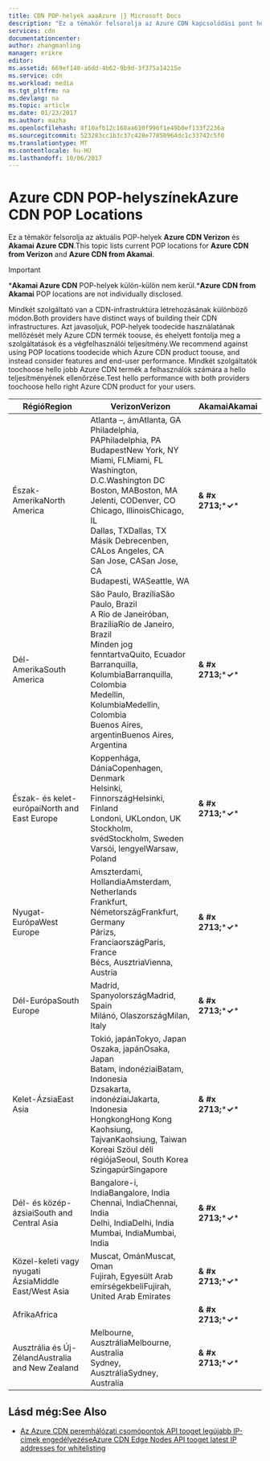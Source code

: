 ```yaml
---
title: CDN POP-helyek aaaAzure |} Microsoft Docs
description: "Ez a témakör felsorolja az Azure CDN kapcsolódási pont helyeket."
services: cdn
documentationcenter: 
author: zhangmanling
manager: erikre
editor: 
ms.assetid: 669ef140-a6dd-4b62-9b9d-3f375a14215e
ms.service: cdn
ms.workload: media
ms.tgt_pltfrm: na
ms.devlang: na
ms.topic: article
ms.date: 01/23/2017
ms.author: mazha
ms.openlocfilehash: 8f10afb12c168aa610f996f1e49b0ef133f2236a
ms.sourcegitcommit: 523283cc1b3c37c428e77850964dc1c33742c5f0
ms.translationtype: MT
ms.contentlocale: hu-HU
ms.lasthandoff: 10/06/2017
---
```

# <a name="azure-cdn-pop-locations"></a><span data-ttu-id="9725a-103">Azure CDN POP-helyszínek</span><span class="sxs-lookup"><span data-stu-id="9725a-103">Azure CDN POP Locations</span></span>
<span data-ttu-id="9725a-104">Ez a témakör felsorolja az aktuális POP-helyek **Azure CDN Verizon** és **Akamai Azure CDN**.</span><span class="sxs-lookup"><span data-stu-id="9725a-104">This topic lists current POP locations for **Azure CDN from Verizon** and **Azure CDN from Akamai**.</span></span>

> [!IMPORTANT]
> <span data-ttu-id="9725a-105">\***Akamai Azure CDN** POP-helyek külön-külön nem kerül.</span><span class="sxs-lookup"><span data-stu-id="9725a-105">\***Azure CDN from Akamai** POP locations are not individually disclosed.</span></span>  
> 
> <span data-ttu-id="9725a-106">Mindkét szolgáltató van a CDN-infrastruktúra létrehozásának különböző módon.</span><span class="sxs-lookup"><span data-stu-id="9725a-106">Both providers have distinct ways of building their CDN infrastructures.</span></span>  <span data-ttu-id="9725a-107">Azt javasoljuk, POP-helyek toodecide használatának mellőzését mely Azure CDN termék toouse, és ehelyett fontolja meg a szolgáltatások és a végfelhasználói teljesítmény.</span><span class="sxs-lookup"><span data-stu-id="9725a-107">We recommend against using POP locations toodecide which Azure CDN product toouse, and instead consider features and end-user performance.</span></span>  <span data-ttu-id="9725a-108">Mindkét szolgáltatók toochoose hello jobb Azure CDN termék a felhasználók számára a hello teljesítményének ellenőrzése.</span><span class="sxs-lookup"><span data-stu-id="9725a-108">Test hello performance with both providers toochoose hello right Azure CDN product for your users.</span></span> 
> 
> 

| <span data-ttu-id="9725a-109">Régió</span><span class="sxs-lookup"><span data-stu-id="9725a-109">Region</span></span> | <span data-ttu-id="9725a-110">Verizon</span><span class="sxs-lookup"><span data-stu-id="9725a-110">Verizon</span></span> | <span data-ttu-id="9725a-111">Akamai</span><span class="sxs-lookup"><span data-stu-id="9725a-111">Akamai</span></span> |
| --- | --- | --- |
| <span data-ttu-id="9725a-112">Észak-Amerika</span><span class="sxs-lookup"><span data-stu-id="9725a-112">North America</span></span> |<span data-ttu-id="9725a-113">Atlanta –, ám</span><span class="sxs-lookup"><span data-stu-id="9725a-113">Atlanta, GA</span></span><br /><span data-ttu-id="9725a-114">Philadelphia, PA</span><span class="sxs-lookup"><span data-stu-id="9725a-114">Philadelphia, PA</span></span><br /><span data-ttu-id="9725a-115">Budapest</span><span class="sxs-lookup"><span data-stu-id="9725a-115">New York, NY</span></span><br /><span data-ttu-id="9725a-116">Miami, FL</span><span class="sxs-lookup"><span data-stu-id="9725a-116">Miami, FL</span></span><br /><span data-ttu-id="9725a-117">Washington, D.C.</span><span class="sxs-lookup"><span data-stu-id="9725a-117">Washington DC</span></span><br /><span data-ttu-id="9725a-118">Boston, MA</span><span class="sxs-lookup"><span data-stu-id="9725a-118">Boston, MA</span></span><br /><span data-ttu-id="9725a-119">Jelenti, CO</span><span class="sxs-lookup"><span data-stu-id="9725a-119">Denver, CO</span></span><br /><span data-ttu-id="9725a-120">Chicago, Illinois</span><span class="sxs-lookup"><span data-stu-id="9725a-120">Chicago, IL</span></span><br /><span data-ttu-id="9725a-121">Dallas, TX</span><span class="sxs-lookup"><span data-stu-id="9725a-121">Dallas, TX</span></span><br /><span data-ttu-id="9725a-122">Másik Debrecenben, CA</span><span class="sxs-lookup"><span data-stu-id="9725a-122">Los Angeles, CA</span></span><br /><span data-ttu-id="9725a-123">San Jose, CA</span><span class="sxs-lookup"><span data-stu-id="9725a-123">San Jose, CA</span></span><br /><span data-ttu-id="9725a-124">Budapesti, WA</span><span class="sxs-lookup"><span data-stu-id="9725a-124">Seattle, WA</span></span> |<span data-ttu-id="9725a-125">**& #x 2713;**\*</span><span class="sxs-lookup"><span data-stu-id="9725a-125">**&#x2713;**\*</span></span> |
| <span data-ttu-id="9725a-126">Dél-Amerika</span><span class="sxs-lookup"><span data-stu-id="9725a-126">South America</span></span> |<span data-ttu-id="9725a-127">São Paulo, Brazília</span><span class="sxs-lookup"><span data-stu-id="9725a-127">São Paulo, Brazil</span></span><br /><span data-ttu-id="9725a-128">A Rio de Janeiróban, Brazília</span><span class="sxs-lookup"><span data-stu-id="9725a-128">Rio de Janeiro, Brazil</span></span><br /><span data-ttu-id="9725a-129">Minden jog fenntartva</span><span class="sxs-lookup"><span data-stu-id="9725a-129">Quito, Ecuador</span></span><br /><span data-ttu-id="9725a-130">Barranquilla, Kolumbia</span><span class="sxs-lookup"><span data-stu-id="9725a-130">Barranquilla, Colombia</span></span><br /><span data-ttu-id="9725a-131">Medellin, Kolumbia</span><span class="sxs-lookup"><span data-stu-id="9725a-131">Medellin, Colombia</span></span><br/><span data-ttu-id="9725a-132">Buenos Aires, argentin</span><span class="sxs-lookup"><span data-stu-id="9725a-132">Buenos Aires, Argentina</span></span> |<span data-ttu-id="9725a-133">**& #x 2713;**\*</span><span class="sxs-lookup"><span data-stu-id="9725a-133">**&#x2713;**\*</span></span> |
| <span data-ttu-id="9725a-134">Észak- és kelet-európai</span><span class="sxs-lookup"><span data-stu-id="9725a-134">North and East Europe</span></span> |<span data-ttu-id="9725a-135">Koppenhága, Dánia</span><span class="sxs-lookup"><span data-stu-id="9725a-135">Copenhagen, Denmark</span></span><br /><span data-ttu-id="9725a-136">Helsinki, Finnország</span><span class="sxs-lookup"><span data-stu-id="9725a-136">Helsinki, Finland</span></span><br /><span data-ttu-id="9725a-137">Londoni, UK</span><span class="sxs-lookup"><span data-stu-id="9725a-137">London, UK</span></span><br /><span data-ttu-id="9725a-138">Stockholm, svéd</span><span class="sxs-lookup"><span data-stu-id="9725a-138">Stockholm, Sweden</span></span><br /><span data-ttu-id="9725a-139">Varsói, lengyel</span><span class="sxs-lookup"><span data-stu-id="9725a-139">Warsaw, Poland</span></span> |<span data-ttu-id="9725a-140">**& #x 2713;**\*</span><span class="sxs-lookup"><span data-stu-id="9725a-140">**&#x2713;**\*</span></span> |
| <span data-ttu-id="9725a-141">Nyugat-Európa</span><span class="sxs-lookup"><span data-stu-id="9725a-141">West Europe</span></span> |<span data-ttu-id="9725a-142">Amszterdami, Hollandia</span><span class="sxs-lookup"><span data-stu-id="9725a-142">Amsterdam, Netherlands</span></span><br /><span data-ttu-id="9725a-143">Frankfurt, Németország</span><span class="sxs-lookup"><span data-stu-id="9725a-143">Frankfurt, Germany</span></span><br /><span data-ttu-id="9725a-144">Párizs, Franciaország</span><span class="sxs-lookup"><span data-stu-id="9725a-144">Paris, France</span></span><br /><span data-ttu-id="9725a-145">Bécs, Ausztria</span><span class="sxs-lookup"><span data-stu-id="9725a-145">Vienna, Austria</span></span> |<span data-ttu-id="9725a-146">**& #x 2713;**\*</span><span class="sxs-lookup"><span data-stu-id="9725a-146">**&#x2713;**\*</span></span> |
| <span data-ttu-id="9725a-147">Dél-Európa</span><span class="sxs-lookup"><span data-stu-id="9725a-147">South Europe</span></span> |<span data-ttu-id="9725a-148">Madrid, Spanyolország</span><span class="sxs-lookup"><span data-stu-id="9725a-148">Madrid, Spain</span></span><br /><span data-ttu-id="9725a-149">Milánó, Olaszország</span><span class="sxs-lookup"><span data-stu-id="9725a-149">Milan, Italy</span></span> |<span data-ttu-id="9725a-150">**& #x 2713;**\*</span><span class="sxs-lookup"><span data-stu-id="9725a-150">**&#x2713;**\*</span></span> |
| <span data-ttu-id="9725a-151">Kelet-Ázsia</span><span class="sxs-lookup"><span data-stu-id="9725a-151">East Asia</span></span> |<span data-ttu-id="9725a-152">Tokió, japán</span><span class="sxs-lookup"><span data-stu-id="9725a-152">Tokyo, Japan</span></span><br /><span data-ttu-id="9725a-153">Oszaka, japán</span><span class="sxs-lookup"><span data-stu-id="9725a-153">Osaka, Japan</span></span><br /><span data-ttu-id="9725a-154">Batam, indonéziai</span><span class="sxs-lookup"><span data-stu-id="9725a-154">Batam, Indonesia</span></span><br /><span data-ttu-id="9725a-155">Dzsakarta, indonéziai</span><span class="sxs-lookup"><span data-stu-id="9725a-155">Jakarta, Indonesia</span></span><br /><span data-ttu-id="9725a-156">Hongkong</span><span class="sxs-lookup"><span data-stu-id="9725a-156">Hong Kong</span></span><br /><span data-ttu-id="9725a-157">Kaohsiung, Tajvan</span><span class="sxs-lookup"><span data-stu-id="9725a-157">Kaohsiung, Taiwan</span></span><br /><span data-ttu-id="9725a-158">Koreai Szöul déli régiója</span><span class="sxs-lookup"><span data-stu-id="9725a-158">Seoul, South Korea</span></span><br /><span data-ttu-id="9725a-159">Szingapúr</span><span class="sxs-lookup"><span data-stu-id="9725a-159">Singapore</span></span> |<span data-ttu-id="9725a-160">**& #x 2713;**\*</span><span class="sxs-lookup"><span data-stu-id="9725a-160">**&#x2713;**\*</span></span> |
| <span data-ttu-id="9725a-161">Dél- és közép-ázsiai</span><span class="sxs-lookup"><span data-stu-id="9725a-161">South and Central Asia</span></span> |<span data-ttu-id="9725a-162">Bangalore-i, India</span><span class="sxs-lookup"><span data-stu-id="9725a-162">Bangalore, India</span></span><br /><span data-ttu-id="9725a-163">Chennai, India</span><span class="sxs-lookup"><span data-stu-id="9725a-163">Chennai, India</span></span><br /><span data-ttu-id="9725a-164">Delhi, India</span><span class="sxs-lookup"><span data-stu-id="9725a-164">Delhi, India</span></span><br /><span data-ttu-id="9725a-165">Mumbai, India</span><span class="sxs-lookup"><span data-stu-id="9725a-165">Mumbai, India</span></span> |<span data-ttu-id="9725a-166">**& #x 2713;**\*</span><span class="sxs-lookup"><span data-stu-id="9725a-166">**&#x2713;**\*</span></span> |
| <span data-ttu-id="9725a-167">Közel-keleti vagy nyugati Ázsia</span><span class="sxs-lookup"><span data-stu-id="9725a-167">Middle East/West Asia</span></span> |<span data-ttu-id="9725a-168">Muscat, Omán</span><span class="sxs-lookup"><span data-stu-id="9725a-168">Muscat, Oman</span></span> <br /> <span data-ttu-id="9725a-169">Fujirah, Egyesült Arab emírségekbeli</span><span class="sxs-lookup"><span data-stu-id="9725a-169">Fujirah, United Arab Emirates</span></span> |<span data-ttu-id="9725a-170">**& #x 2713;**\*</span><span class="sxs-lookup"><span data-stu-id="9725a-170">**&#x2713;**\*</span></span> |
| <span data-ttu-id="9725a-171">Afrika</span><span class="sxs-lookup"><span data-stu-id="9725a-171">Africa</span></span> | |<span data-ttu-id="9725a-172">**& #x 2713;**\*</span><span class="sxs-lookup"><span data-stu-id="9725a-172">**&#x2713;**\*</span></span> |
| <span data-ttu-id="9725a-173">Ausztrália és Új-Zéland</span><span class="sxs-lookup"><span data-stu-id="9725a-173">Australia and New Zealand</span></span> |<span data-ttu-id="9725a-174">Melbourne, Ausztrália</span><span class="sxs-lookup"><span data-stu-id="9725a-174">Melbourne, Australia</span></span><br /><span data-ttu-id="9725a-175">Sydney, Ausztrália</span><span class="sxs-lookup"><span data-stu-id="9725a-175">Sydney, Australia</span></span> |<span data-ttu-id="9725a-176">**& #x 2713;**\*</span><span class="sxs-lookup"><span data-stu-id="9725a-176">**&#x2713;**\*</span></span> |

## <a name="see-also"></a><span data-ttu-id="9725a-177">Lásd még:</span><span class="sxs-lookup"><span data-stu-id="9725a-177">See Also</span></span>
* [<span data-ttu-id="9725a-178">Az Azure CDN peremhálózati csomópontok API tooget legújabb IP-címek engedélyezése</span><span class="sxs-lookup"><span data-stu-id="9725a-178">Azure CDN Edge Nodes API tooget latest IP addresses for whitelisting</span></span>](https://docs.microsoft.com/en-us/rest/api/cdn/edgenodes)

